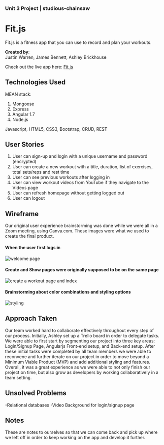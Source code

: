 ### Unit 3 Project | studious-chainsaw

# Fit.js

Fit.js is a fitness app that you can use to record and plan your workouts.

**Created by:**  
Justin Warren, James Bennett, Ashley Brickhouse

Check out the live app here: [Fit.js](https://fierce-forest-65008.herokuapp.com/)

## Technologies Used
MEAN stack:
1. Mongoose
2. Express
3. Angular 1.7
4. Node.js

Javascript, HTML5, CSS3, Bootstrap, CRUD, REST

## User Stories
1. User can sign-up and login with a unique username and password (encrypted)
2. User can create a new workout with a title, duration, list of exercises, total sets/reps and rest time
3. User can see previous workouts after logging in
4. User can view workout videos from YouTube if they navigate to the Videos page
5. User can refresh homepage without getting logged out
6. User can logout


## Wireframe
Our original user experience brainstorming was done while we were all in a Zoom meeting, using Canva.com. These images were what we used to create the final product.

#### When the user first logs in
![welcome page](https://imgur.com/uy8DZo1.png "welcome page")

#### Create and Show pages were originally supposed to be on the same page
![create a workout page and index](https://imgur.com/3Ft3QNy.png "index and create")

#### Brainstorming about color combinations and styling options
![styling](https://imgur.com/wJNaQ8g.png "styling")


## Approach Taken
Our team worked hard to collaborate effectively throughout every step of our process.  Initially, Ashley set up a Trello board in order
to delegate tasks.  We were able to first start by segmenting our project into three key areas: Login/Signup Page, Angularjs Front-end setup, and Back-end setup.  After these initial tasks were completed by all team members we were able to reconvene and further iterate on our project
in order to move beyond a Minimum Viable Product (MVP) and add additional styling and features.  Overall, it was a great experience as we were able to not only finish our project on time, but also grow as developers by working collaboratively in a team setting.

## Unsolved Problems
-Relational databases
-Video Background for login/signup page

## Notes
These are notes to ourselves so that we can come back and pick up where we left off in order to keep working on the app and develop it further.
